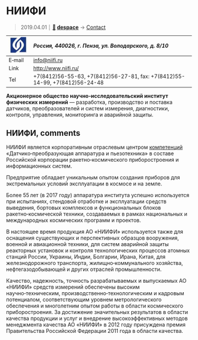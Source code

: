 # НИИФИ
> 2019.04.01 ┊ **[🚀](../index/index.md) [despace](index.md)** → [Contact](contact.md)

|[![](f/contact/n/niifi_logo1_thumb.jpg)](f/contact/n/niifi_logo1.png)|*Россия, 440026, г. Пенза, ул. Володарского, д. 8/10*|
|:--|:--|
|E‑mail| <info@niifi.ru> |
|Link| <http://www.niifi.ru/> |
|Tel| +7(8412)56-55-63, +7(8412)56-27-81, fax: +7(8412)55-14-99, +7(8412)56-24-48 |

**Акционерное общество научно‑исследовательский институт физических измерений** — разработка, производство и поставка датчиков, преобразователей и систем измерения, диагностики, контроля, управления, мониторинга и аварийной защиты.


<p style="page-break-after:always"> </p>

## НИИФИ, comments

НИИФИ является корпоративным отраслевым центром [компетенций](competence.md) «Датчико‑преобразующая аппаратура и пьезотехника» в составе Российской корпорации ракетно‑космического приборостроения и информационных систем.

Предприятие обладает уникальным опытом создания приборов для экстремальных условий эксплуатации в космосе и на земле.

Более 55 лет (в 2017 году) аппаратура института успешно используется при испытаниях, стендовой отработке и эксплуатации средств выведения, бортовых комплексов и функциональных блоков ракетно‑космической техники, создаваемых в рамках национальных и международных космических программ и проектов.

В настоящее время продукция АО «НИИФИ» используется также для оснащения существующих и перспективных образцов вооружения, военной и авиационной техники, для систем аварийной защиты реакторных установок и контроля технологических процессов атомных станций России, Украины, Индии, Болгарии, Ирана, Китая, для железнодорожного транспорта, жилищно‑коммунального хозяйства, нефтегазодобывающей и других отраслей промышленности.

Качество, надежность, точность разрабатываемых и выпускаемых АО «НИИФИ» средств измерений обеспечены высоким научно‑техническим, производственно‑технологическим и кадровым потенциалом, соответствующим уровнем метрологического обеспечения и многолетним опытом работы в области космического приборостроения. За достижение значительных результатов в области качества продукции и услуг и внедрение высокоэффективных методов менеджмента качества АО «НИИФИ» в 2012 году присуждена премия Правительства Российской Федерации 2011 года в области качества.
